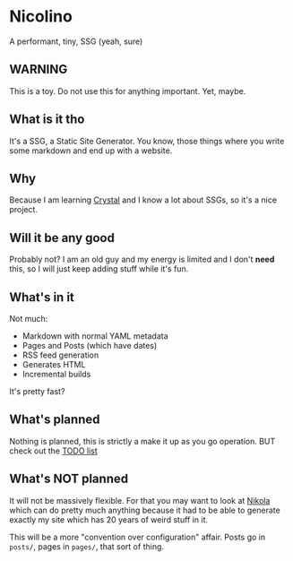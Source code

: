 # Nicolino

A performant, tiny, SSG (yeah, sure)

## WARNING

This is a toy. Do not use this for anything important. Yet, maybe.

## What is it tho

It's a SSG, a Static Site Generator. You know, those things where
you write some markdown and end up with a website.

## Why

Because I am learning [Crystal](https://crystal-lang.org) and I know
a lot about SSGs, so it's a nice project.

## Will it be any good

Probably not? I am an old guy and my energy is limited and I don't
**need** this, so I will just keep adding stuff while it's fun.

## What's in it

Not much:

* Markdown with normal YAML metadata
* Pages and Posts (which have dates)
* RSS feed generation
* Generates HTML
* Incremental builds

It's pretty fast?

## What's planned

Nothing is planned, this is strictly a make it up as you go operation.
BUT check out the [TODO list](TODO.md)

## What's NOT planned

It will not be massively flexible. For that you may want to look
at [Nikola](https://getnikola.com) which can do pretty much
anything because it had to be able to generate exactly my site
which has 20 years of weird stuff in it.

This will be a more "convention over configuration" affair. Posts
go in `posts/`, pages in `pages/`, that sort of thing.
